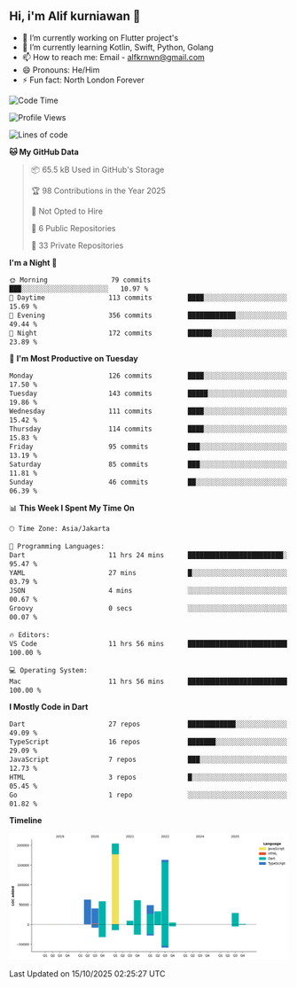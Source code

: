 ## Hi, i'm Alif kurniawan 👋

- 🔭 I’m currently working on Flutter project's
- 🌱 I’m currently learning Kotlin, Swift, Python, Golang
- 📫 How to reach me: Email - alfkrnwn@gmail.com
- 😄 Pronouns: He/Him
- ⚡ Fun fact: North London Forever

<!--START_SECTION:waka-->
![Code Time](http://img.shields.io/badge/Code%20Time-377%20hrs%2050%20mins-blue)

![Profile Views](http://img.shields.io/badge/Profile%20Views-12-blue)

![Lines of code](https://img.shields.io/badge/From%20Hello%20World%20I%27ve%20Written-713.0%20thousand%20lines%20of%20code-blue)

**🐱 My GitHub Data** 

> 📦 65.5 kB Used in GitHub's Storage 
 > 
> 🏆 98 Contributions in the Year 2025
 > 
> 🚫 Not Opted to Hire
 > 
> 📜 6 Public Repositories 
 > 
> 🔑 33 Private Repositories 
 > 
**I'm a Night 🦉** 

```text
🌞 Morning                79 commits          ███░░░░░░░░░░░░░░░░░░░░░░   10.97 % 
🌆 Daytime                113 commits         ████░░░░░░░░░░░░░░░░░░░░░   15.69 % 
🌃 Evening                356 commits         ████████████░░░░░░░░░░░░░   49.44 % 
🌙 Night                  172 commits         ██████░░░░░░░░░░░░░░░░░░░   23.89 % 
```
📅 **I'm Most Productive on Tuesday** 

```text
Monday                   126 commits         ████░░░░░░░░░░░░░░░░░░░░░   17.50 % 
Tuesday                  143 commits         █████░░░░░░░░░░░░░░░░░░░░   19.86 % 
Wednesday                111 commits         ████░░░░░░░░░░░░░░░░░░░░░   15.42 % 
Thursday                 114 commits         ████░░░░░░░░░░░░░░░░░░░░░   15.83 % 
Friday                   95 commits          ███░░░░░░░░░░░░░░░░░░░░░░   13.19 % 
Saturday                 85 commits          ███░░░░░░░░░░░░░░░░░░░░░░   11.81 % 
Sunday                   46 commits          ██░░░░░░░░░░░░░░░░░░░░░░░   06.39 % 
```


📊 **This Week I Spent My Time On** 

```text
🕑︎ Time Zone: Asia/Jakarta

💬 Programming Languages: 
Dart                     11 hrs 24 mins      ████████████████████████░   95.47 % 
YAML                     27 mins             █░░░░░░░░░░░░░░░░░░░░░░░░   03.79 % 
JSON                     4 mins              ░░░░░░░░░░░░░░░░░░░░░░░░░   00.67 % 
Groovy                   0 secs              ░░░░░░░░░░░░░░░░░░░░░░░░░   00.07 % 

🔥 Editors: 
VS Code                  11 hrs 56 mins      █████████████████████████   100.00 % 

💻 Operating System: 
Mac                      11 hrs 56 mins      █████████████████████████   100.00 % 
```

**I Mostly Code in Dart** 

```text
Dart                     27 repos            ████████████░░░░░░░░░░░░░   49.09 % 
TypeScript               16 repos            ███████░░░░░░░░░░░░░░░░░░   29.09 % 
JavaScript               7 repos             ███░░░░░░░░░░░░░░░░░░░░░░   12.73 % 
HTML                     3 repos             █░░░░░░░░░░░░░░░░░░░░░░░░   05.45 % 
Go                       1 repo              ░░░░░░░░░░░░░░░░░░░░░░░░░   01.82 % 
```



**Timeline**

![Lines of Code chart](https://raw.githubusercontent.com/awanderer11/awanderer11/main/assets/bar_graph.png)


 Last Updated on 15/10/2025 02:25:27 UTC
<!--END_SECTION:waka-->
